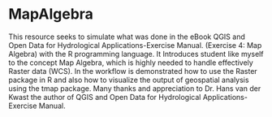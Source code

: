 # MapAlgebra
This resource seeks to simulate what was done in the eBook QGIS and Open Data for Hydrological Applications-Exercise Manual. (Exercise 4: Map Algebra) with the R programming language. 
It Introduces student like myself to the concept Map Algebra, which is highly needed to handle effectively Raster data (WCS). In the workflow is demonstrated how to use the Raster package in R and also how to visualize the output of geospatial analysis using the tmap package. 
Many thanks and appreciation to Dr. Hans van der Kwast the author of QGIS and Open Data for Hydrological Applications-Exercise Manual.
